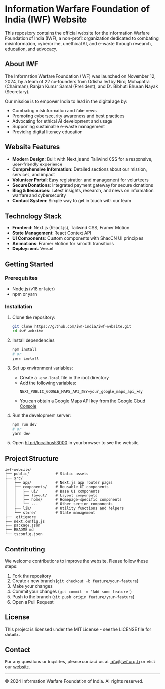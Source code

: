 # Information Warfare Foundation of India (IWF) Website

This repository contains the official website for the Information Warfare Foundation of India (IWF), a non-profit organization dedicated to combating misinformation, cybercrime, unethical AI, and e-waste through research, education, and advocacy.

## About IWF

The Information Warfare Foundation (IWF) was launched on November 12, 2024, by a team of 22 co-founders from Odisha led by Niroj Mohapatra (Chairman), Ranjan Kumar Samal (President), and Dr. Bibhuti Bhusan Nayak (Secretary).

Our mission is to empower India to lead in the digital age by:
- Combating misinformation and fake news
- Promoting cybersecurity awareness and best practices
- Advocating for ethical AI development and usage
- Supporting sustainable e-waste management
- Providing digital literacy education

## Website Features

- **Modern Design**: Built with Next.js and Tailwind CSS for a responsive, user-friendly experience
- **Comprehensive Information**: Detailed sections about our mission, services, and impact
- **Volunteer Portal**: Easy registration and management for volunteers
- **Secure Donations**: Integrated payment gateway for secure donations
- **Blog & Resources**: Latest insights, research, and news on information warfare and cybersecurity
- **Contact System**: Simple way to get in touch with our team

## Technology Stack

- **Frontend**: Next.js (React.js), Tailwind CSS, Framer Motion
- **State Management**: React Context API
- **UI Components**: Custom components with ShadCN UI principles
- **Animations**: Framer Motion for smooth transitions
- **Deployment**: Vercel

## Getting Started

### Prerequisites

- Node.js (v18 or later)
- npm or yarn

### Installation

1. Clone the repository:
   ```bash
   git clone https://github.com/iwf-india/iwf-website.git
   cd iwf-website
   ```

2. Install dependencies:
   ```bash
   npm install
   # or
   yarn install
   ```

3. Set up environment variables:
   - Create a `.env.local` file in the root directory
   - Add the following variables:
     ```
     NEXT_PUBLIC_GOOGLE_MAPS_API_KEY=your_google_maps_api_key
     ```
   - You can obtain a Google Maps API key from the [Google Cloud Console](https://console.cloud.google.com/google/maps-apis)

4. Run the development server:
   ```bash
   npm run dev
   # or
   yarn dev
   ```

5. Open [http://localhost:3000](http://localhost:3000) in your browser to see the website.

## Project Structure

```
iwf-website/
├── public/            # Static assets
├── src/
│   ├── app/           # Next.js app router pages
│   ├── components/    # Reusable UI components
│   │   ├── ui/        # Base UI components
│   │   ├── layout/    # Layout components
│   │   ├── home/      # Homepage-specific components
│   │   └── ...        # Other section components
│   ├── lib/           # Utility functions and helpers
│   └── store/         # State management
├── .gitignore
├── next.config.js
├── package.json
├── README.md
└── tsconfig.json
```

## Contributing

We welcome contributions to improve the website. Please follow these steps:

1. Fork the repository
2. Create a new branch (`git checkout -b feature/your-feature`)
3. Make your changes
4. Commit your changes (`git commit -m 'Add some feature'`)
5. Push to the branch (`git push origin feature/your-feature`)
6. Open a Pull Request

## License

This project is licensed under the MIT License - see the LICENSE file for details.

## Contact

For any questions or inquiries, please contact us at info@iwf.org.in or visit our [website](https://iwf.org.in).

---

© 2024 Information Warfare Foundation of India. All rights reserved.

